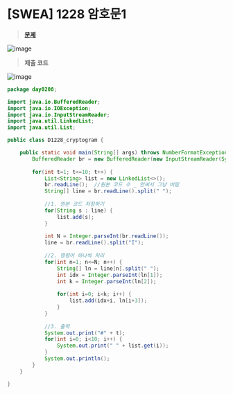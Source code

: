 # [SWEA] 1228 암호문1
> **[문제](https://swexpertacademy.com/main/talk/solvingClub/problemView.do?solveclubId=AX69tP7quW4DFAVm&contestProbId=AV14w-rKAHACFAYD&probBoxId=AX7Xk6266eYDFAVm&type=PROBLEM&problemBoxTitle=day0208&problemBoxCnt=4)**
> 
![image](https://user-images.githubusercontent.com/80896077/174946999-5988db89-0957-444e-bba2-0374e49a911f.png)

> **제출 코드**
> 
![image](https://user-images.githubusercontent.com/80896077/174947037-f4b5f42a-5de8-43c3-8d8b-c63d03d20608.png)

```java
package day0208;

import java.io.BufferedReader;
import java.io.IOException;
import java.io.InputStreamReader;
import java.util.LinkedList;
import java.util.List;

public class D1228_cryptogram {

	public static void main(String[] args) throws NumberFormatException, IOException {
		BufferedReader br = new BufferedReader(new InputStreamReader(System.in));
		
		for(int t=1; t<=10; t++) {
			List<String> list = new LinkedList<>();
			br.readLine();	//원본 코드 수 _ 안써서 그냥 버림
			String[] line = br.readLine().split(" ");
			
			//1. 원본 코드 저장하기
			for(String s : line) {
				list.add(s);
			}
			
			int N = Integer.parseInt(br.readLine());
			line = br.readLine().split("I");
			
			//2. 명령어 하나씩 처리
			for(int n=1; n<=N; n++) {
				String[] ln = line[n].split(" ");
				int idx = Integer.parseInt(ln[1]);
				int k = Integer.parseInt(ln[2]);
				
				for(int i=0; i<k; i++) {
					list.add(idx+i, ln[i+3]);
				}
			}
			
			//3. 출력
			System.out.print("#" + t);
			for(int i=0; i<10; i++) {
				System.out.print(" " + list.get(i));
			}
			System.out.println();
		}
	}

}
```
